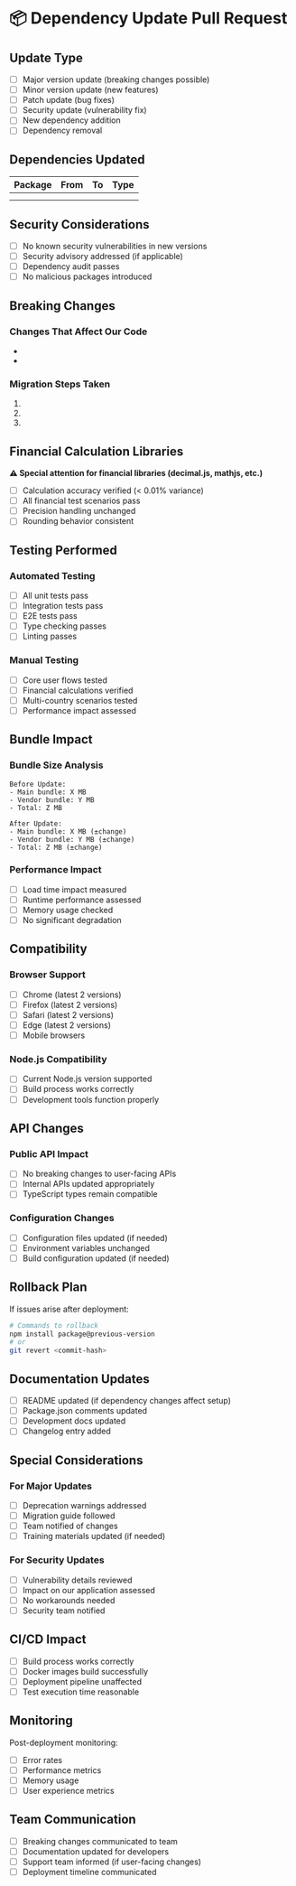 # 📦 Dependency Update Pull Request

## Update Type
- [ ] Major version update (breaking changes possible)
- [ ] Minor version update (new features)
- [ ] Patch update (bug fixes)
- [ ] Security update (vulnerability fix)
- [ ] New dependency addition
- [ ] Dependency removal

## Dependencies Updated
| Package | From | To | Type |
|---------|------|----| -----|
| | | | |
| | | | |

## Security Considerations
- [ ] No known security vulnerabilities in new versions
- [ ] Security advisory addressed (if applicable)
- [ ] Dependency audit passes
- [ ] No malicious packages introduced

## Breaking Changes
### Changes That Affect Our Code
- 
- 

### Migration Steps Taken
1. 
2. 
3. 

## Financial Calculation Libraries
**⚠️ Special attention for financial libraries (decimal.js, mathjs, etc.)**
- [ ] Calculation accuracy verified (< 0.01% variance)
- [ ] All financial test scenarios pass
- [ ] Precision handling unchanged
- [ ] Rounding behavior consistent

## Testing Performed
### Automated Testing
- [ ] All unit tests pass
- [ ] Integration tests pass
- [ ] E2E tests pass
- [ ] Type checking passes
- [ ] Linting passes

### Manual Testing
- [ ] Core user flows tested
- [ ] Financial calculations verified
- [ ] Multi-country scenarios tested
- [ ] Performance impact assessed

## Bundle Impact
### Bundle Size Analysis
```
Before Update:
- Main bundle: X MB
- Vendor bundle: Y MB
- Total: Z MB

After Update:
- Main bundle: X MB (±change)
- Vendor bundle: Y MB (±change)
- Total: Z MB (±change)
```

### Performance Impact
- [ ] Load time impact measured
- [ ] Runtime performance assessed
- [ ] Memory usage checked
- [ ] No significant degradation

## Compatibility
### Browser Support
- [ ] Chrome (latest 2 versions)
- [ ] Firefox (latest 2 versions)
- [ ] Safari (latest 2 versions)
- [ ] Edge (latest 2 versions)
- [ ] Mobile browsers

### Node.js Compatibility
- [ ] Current Node.js version supported
- [ ] Build process works correctly
- [ ] Development tools function properly

## API Changes
### Public API Impact
- [ ] No breaking changes to user-facing APIs
- [ ] Internal APIs updated appropriately
- [ ] TypeScript types remain compatible

### Configuration Changes
- [ ] Configuration files updated (if needed)
- [ ] Environment variables unchanged
- [ ] Build configuration updated (if needed)

## Rollback Plan
If issues arise after deployment:
```bash
# Commands to rollback
npm install package@previous-version
# or
git revert <commit-hash>
```

## Documentation Updates
- [ ] README updated (if dependency changes affect setup)
- [ ] Package.json comments updated
- [ ] Development docs updated
- [ ] Changelog entry added

## Special Considerations
### For Major Updates
- [ ] Deprecation warnings addressed
- [ ] Migration guide followed
- [ ] Team notified of changes
- [ ] Training materials updated (if needed)

### For Security Updates
- [ ] Vulnerability details reviewed
- [ ] Impact on our application assessed
- [ ] No workarounds needed
- [ ] Security team notified

## CI/CD Impact
- [ ] Build process works correctly
- [ ] Docker images build successfully
- [ ] Deployment pipeline unaffected
- [ ] Test execution time reasonable

## Monitoring
Post-deployment monitoring:
- [ ] Error rates
- [ ] Performance metrics
- [ ] Memory usage
- [ ] User experience metrics

## Team Communication
- [ ] Breaking changes communicated to team
- [ ] Documentation updated for developers
- [ ] Support team informed (if user-facing changes)
- [ ] Deployment timeline communicated